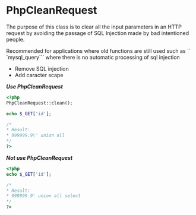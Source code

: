 # PhpCleanRequest
The purpose of this class is to clear all the input parameters in an HTTP request by avoiding the passage of SQL Injection made by bad intentioned people.

Recommended for applications where old functions are still used such as `` `mysql_query``` where there is no automatic processing of sql injection

- Remove SQL injection
- Add caracter scape

***Use PhpCleanRequest***
```php
<?php
PhpCleanRequest::clean();

echo $_GET['id'];

/*
* Result:
* 999999.9\' union all
*/
?>
```

***Not use PhpCleanRequest***
```php
<?php
echo $_GET['id'];

/*
* Result:
* 999999.9' union all select
*/
?>
```
